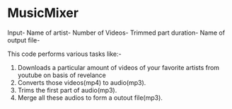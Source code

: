 # MusicMixer
Input-
Name of artist-
Number of Videos-
Trimmed part duration-
Name of output file-

This code performs various tasks like:-
1. Downloads a particular amount of videos of your favorite artists from youtube on basis of revelance
2. Converts those videos(mp4) to audio(mp3).
3. Trims the first part of audio(mp3).
4. Merge all these audios to form a outout file(mp3).



